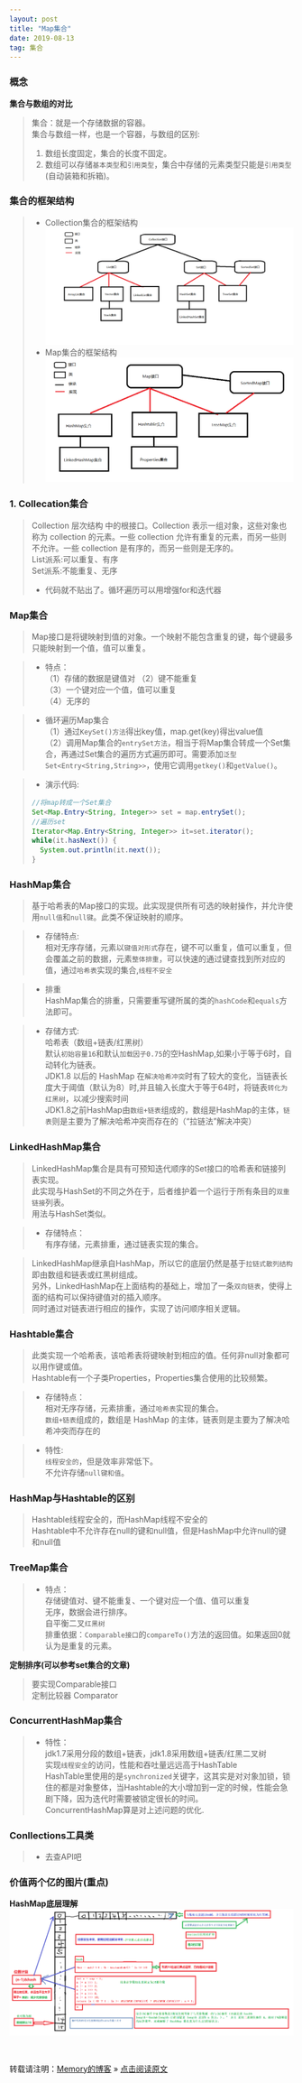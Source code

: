 ```yaml
---
layout: post
title: "Map集合"
date: 2019-08-13
tag: 集合
---
```

### 概念

**集合与数组的对比**

> 集合：就是一个存储数据的容器。<br>
> 集合与数组一样，也是一个容器，与数组的区别:<br>
> 1. 数组长度固定，集合的长度不固定。
> 2. 数组可以存储`基本类型`和`引用类型`，集合中存储的元素类型只能是`引用类型`(自动装箱和拆箱)。

### 集合的框架结构

> * Collection集合的框架结构
> ![Collection集合](/images/Collection集合.png)
> * Map集合的框架结构
> ![Map集合](/images/Map集合.png)

### 1. Collecation集合

> Collection 层次结构 中的根接口。Collection 表示一组对象，这些对象也称为 collection 的元素。一些 collection 允许有重复的元素，而另一些则不允许。一些 collection 是有序的，而另一些则是无序的。<br>
> List派系:可以重复、有序<br>
> Set派系:不能重复、无序
> * 代码就不贴出了。循环遍历可以用增强for和迭代器

### Map集合

> Map接口是将键映射到值的对象。一个映射不能包含重复的键，每个键最多只能映射到一个值，值可以重复。

> * 特点：<br>
> （1）存储的数据是键值对
> （2）键不能重复<br>
> （3）一个键对应一个值，值可以重复<br>
> （4）无序的

> * 循环遍历Map集合<br>
> （1）通过`KeySet()方法`得出key值，map.get(key)得出value值<br>
> （2）调用Map集合的`entrySet方法`，相当于将Map集合转成一个Set集合，再通过Set集合的遍历方式遍历即可。需要添加`泛型Set<Entry<String,String>>`，使用它调用`getkey()`和`getValue()`。

> * 演示代码:
> ```java
> //将map转成一个Set集合
> Set<Map.Entry<String, Integer>> set = map.entrySet();
> //遍历set
> Iterator<Map.Entry<String, Integer>> it=set.iterator();
> while(it.hasNext()) {
> 	System.out.println(it.next());
> }
> ```

### HashMap集合

> 基于哈希表的Map接口的实现。此实现提供所有可选的映射操作，并允许使用`null值`和`null键`。此类不保证映射的顺序。

> * 存储特点:<br>
> 相对无序存储，元素以`键值对形式`存在，键不可以重复，值可以重复，但会覆盖之前的数据，元素`整体排重`，可以快速的通过键查找到所对应的值，通过`哈希表`实现的集合,`线程不安全`

> * 排重<br>
> HashMap集合的排重，只需要重写键所属的类的`hashCode`和`equals`方法即可。

> * 存储方式:<br>
> 哈希表（数组+链表/红黑树）<br>
> 默认`初始容量16`和默认`加载因子0.75`的空HashMap,如果小于等于6时，自动转化为链表。<br>
> JDK1.8 以后的 HashMap 在`解决哈希冲突`时有了较大的变化，当链表长度大于阈值（默认为8）时,并且输入长度大于等于64时，将链表`转化为红黑树`，以减少搜索时间<br>
> JDK1.8之前HashMap由`数组+链表`组成的，数组是HashMap的主体，`链表`则是主要为了解决哈希冲突而存在的（“拉链法”解决冲突）

### LinkedHashMap集合

> LinkedHashMap集合是具有可预知迭代顺序的Set接口的哈希表和链接列表实现。<br>
> 此实现与HashSet的不同之外在于，后者维护着一个运行于所有条目的`双重链接`列表。<br>
> 用法与HashSet类似。

> * 存储特点：<br>
> 有序存储，元素排重，通过链表实现的集合。

> LinkedHashMap继承自HashMap，所以它的底层仍然是基于`拉链式散列结构`即由数组和链表或红黑树组成。<br>
> 另外，LinkedHashMap在上面结构的基础上，增加了一条`双向链表`，使得上面的结构可以保持键值对的插入顺序。<br>
> 同时通过对链表进行相应的操作，实现了访问顺序相关逻辑。

### Hashtable集合

> 此类实现一个哈希表，该哈希表将键映射到相应的值。任何非null对象都可以用作键或值。<br>
> Hashtable有一个子类Properties，Properties集合使用的比较频繁。

> * 存储特点：<br>
> 相对无序存储，元素排重，通过`哈希表`实现的集合。<br>
> `数组+链表`组成的，数组是 HashMap 的主体，链表则是主要为了解决哈希冲突而存在的

> * 特性:<br>
> `线程安全的`，但是效率非常低下。<br>
> 不允许存储`null键和值`。

### HashMap与Hashtable的区别

> Hashtable线程安全的，而HashMap线程不安全的<br>
> Hashtable中不允许存在null的键和null值，但是HashMap中允许null的键和null值

### TreeMap集合

> * 特点：<br>
> 存储键值对、键不能重复、一个键对应一个值、值可以重复<br>
> 无序，数据会进行排序。<br>
> 自平衡二叉`红黑树`<br>
> 排重依据：`Comparable接口`的`compareTo()`方法的返回值。如果返回0就认为是重复的元素。


**定制排序(可以参考set集合的文章)**

> 要实现Comparable接口<br>
> 定制比较器 Comparator

### ConcurrentHashMap集合

> * 特性：<br>
> jdk1.7采用分段的数组+链表，jdk1.8采用数组+链表/红黑二叉树<br>
> 实现`线程安全`的访问，性能和吞吐量远远高于HashTable<br>
> HashTable里使用的是`synchronized`关键字，这其实是对对象加锁，锁住的都是对象整体，当Hashtable的大小增加到一定的时候，性能会急剧下降，因为迭代时需要被锁定很长的时间。<br>
> ConcurrentHashMap算是对上述问题的优化.

### Conllections工具类
> - 去查API吧

### 价值两个亿的图片(重点)

**HashMap底层理解**
![HashMap图片](/images/HashMap.png)

<br>

转载请注明：[Memory的博客](https://www.shendonghai.com) » [点击阅读原文](https://www.shendonghai.com/2019/08/Map%E9%9B%86%E5%90%88/) 